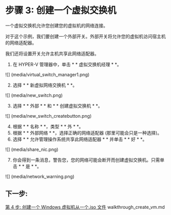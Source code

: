 ﻿# 步骤 3: 创建一个虚拟交换机 

一个虚拟交换机允许您创建您的虚拟机的网络连接。  

对于这个示例，我们要创建一个外部开关。外部开关将允许您的虚拟机访问宿主机的网络适配器。 
 
我们还将设置开关允许主机共享此网络适配器。

<!-- We should have a userguide for setting up a private network/virtual network -->

1. 在 HYPER-V 管理器中，单击 * * 虚拟交换机经理 * *。

  ![] (media/virtual_switch_manager1.png)
  
2. 选择 * * 新虚拟网络交换机 * *。

  ![] (media/new_switch.png)
  
3. 选择 * * 外部 * * 和 * * 创建虚拟交换机 * *。

  ![] (media/new_switch_createbutton.png)
  
4. 根据 * * 名称 * *，类型 * * 外 * *。
5. 根据 * * 外部网络 * *，选择正确的网络适配器 (那里可能会只是一种选择)。  
6. 选择 * * 允许管理操作系统共享此网络适配器 * * 并单击 * * 好 * *。 
  
  ![] (media/share_nic.png)  
  
7. 你会得到一条消息，警告您，您的网络可能会断开而创建虚拟交换机。只需单击 * * 是 * *。
  
  ![] (media/network_warning.png)

## 下一步: 
[第 4 步: 创建一个 Windows 虚拟机从一个.iso 文件]() walkthrough_create_vm.md
